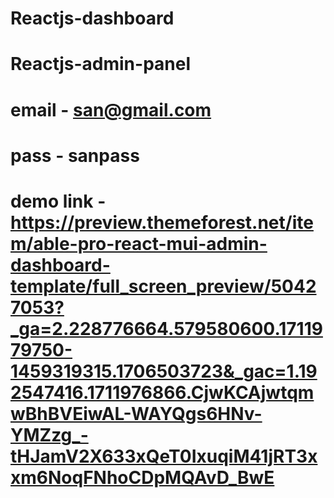 # Reactjs-dashboard
# Reactjs-admin-panel
# email - san@gmail.com
# pass - sanpass
# demo link - https://preview.themeforest.net/item/able-pro-react-mui-admin-dashboard-template/full_screen_preview/50427053?_ga=2.228776664.579580600.1711979750-1459319315.1706503723&_gac=1.192547416.1711976866.CjwKCAjwtqmwBhBVEiwAL-WAYQgs6HNv-YMZzg_-tHJamV2X633xQeT0IxuqiM41jRT3xxm6NoqFNhoCDpMQAvD_BwE
